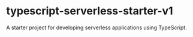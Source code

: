 # typescript-serverless-starter-v1

A starter project for developing serverless applications using TypeScript.
